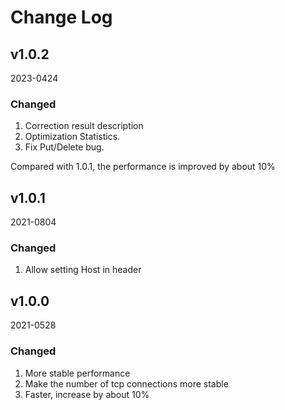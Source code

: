 # Change Log
## v1.0.2
2023-0424

### Changed
1. Correction result description
2. Optimization Statistics.
3. Fix Put/Delete bug.

Compared with 1.0.1, the performance is improved by about 10%


## v1.0.1
2021-0804

### Changed
1. Allow setting Host in header

## v1.0.0
2021-0528

### Changed
1. More stable performance
2. Make the number of tcp connections more stable
3. Faster, increase by about 10%